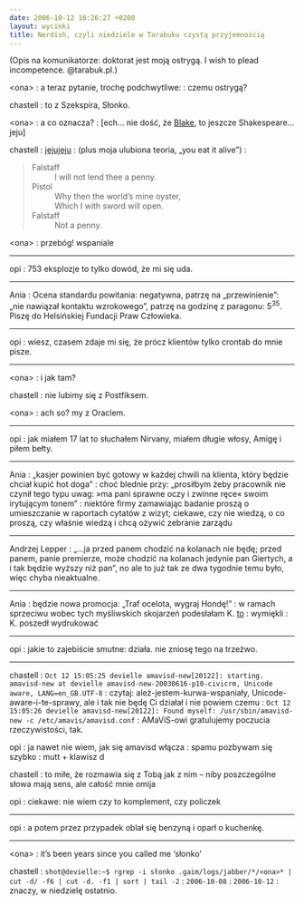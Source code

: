 ```yaml
---
date: 2006-10-12 16:26:27 +0200
layout: wycinki
title: Nerdish, czyli niedziele w Tarabuku czystą przyjemnością
---
```


(Opis na komunikatorze: doktorat jest moją ostrygą. I wish to plead incompetence. @tarabuk.pl.)

&lt;ona&gt;
: a teraz pytanie, trochę podchwytliwe:
: czemu ostrygą?

chastell
: to z Szekspira, Słonko.

&lt;ona&gt;
: a co oznacza?
: [ech… nie dość, że [Blake](/troglodyta-byc '(troglodytą być)'), to jeszcze Shakespeare… jeju]

chastell
: [jejujeju](http://www.phrases.org.uk/bulletin_board/7/messages/121.html 'The Phrase Finder')
: (plus moja ulubiona teoria, „you eat it alive”)
: <blockquote lang='en'><dl><dt>Falstaff</dt><dd>I will not lend thee a penny.</dd><dt>Pistol</dt><dd>Why then the world’s mine oyster,</dd><dd>Which I with sword will open.</dd><dt>Falstaff</dt><dd>Not a penny.</dd></dl></blockquote>

&lt;ona&gt;
: przebóg! wspaniale

---

opi
: 753 eksplozje to tylko dowód, że mi się uda.

---

Ania
: Ocena standardu powitania: negatywna, patrzę na „przewinienie”: „nie nawiązał kontaktu wzrokowego”, patrzę na godzinę z paragonu: 5<sup>35</sup>. Piszę do Helsińskiej Fundacji Praw Człowieka.

---

opi
: wiesz, czasem zdaje mi się, że prócz klientów tylko crontab do mnie pisze.

---

&lt;ona&gt;
: i jak tam?

chastell
: nie lubimy się z Postfiksem.

&lt;ona&gt;
: ach so? my z Oraclem.

---

opi
: jak miałem 17 lat to słuchałem Nirvany, miałem długie włosy, Amigę i piłem bełty.

---

Ania
: „kasjer powinien być gotowy w każdej chwili na klienta, który będzie chciał kupić hot doga”
: choć blednie przy: „prosiłbym żeby pracownik nie czynił tego typu uwag: »ma pani sprawne oczy i zwinne ręce« swoim irytującym tonem”
: niektóre firmy zamawiając badanie proszą o umieszczanie w raportach cytatów z wizyt; ciekawe, czy nie wiedzą, o co proszą, czy właśnie wiedzą i chcą ożywić zebranie zarządu

---

Andrzej Lepper
: „…ja przed panem chodzić na kolanach nie będę; przed panem, panie premierze, może chodzić na kolanach jedynie pan Giertych, a i tak będzie wyższy niż pan”, no ale to już tak ze dwa tygodnie temu było, więc chyba nieaktualne.

---

Ania
: będzie nowa promocja: „Traf ocelota, wygraj Hondę!”
: w ramach sprzeciwu wobec tych myśliwskich skojarzeń podesłałam K. [to](wycinki/ocelot.jpg 'o, celot.')
: wymiękli
: K. poszedł wydrukować

---

opi
: jakie to zajebiście smutne: działa. nie zniosę tego na trzeźwo.

---

chastell
: `Oct 12 15:05:25 devielle amavisd-new[20122]: starting.  amavisd-new at devielle amavisd-new-20030616-p10-civicrm, Unicode aware, LANG=en_GB.UTF-8`
: czytaj: ależ-jestem-kurwa-wspaniały, Unicode-aware-i-te-sprawy, ale i tak nie będę Ci działał i nie powiem czemu
: `Oct 12 15:05:26 devielle amavisd-new[20122]: Found myself: /usr/sbin/amavisd-new -c /etc/amavis/amavisd.conf`
: AMaViS-owi gratulujemy poczucia rzeczywistości, tak.

opi
: ja nawet nie wiem, jak się amavisd włącza
: spamu pozbywam się szybko
: mutt + klawisz d

chastell
: to miłe, że rozmawia się z Tobą jak z nim – niby poszczególne słowa mają sens, ale całość mnie omija

opi
: ciekawe: nie wiem czy to komplement, czy policzek

---

opi
: a potem przez przypadek oblał się benzyną i oparł o kuchenkę.

---

&lt;ona&gt;
: it’s been years since you called me ‘słonko’

chastell
: `shot@devielle:~$ rgrep -i słonko .gaim/logs/jabber/*/<ona>* | cut -d/ -f6 | cut -d. -f1 | sort | tail -2`
: `2006-10-08`
: `2006-10-12`
: znaczy, w niedzielę ostatnio.
